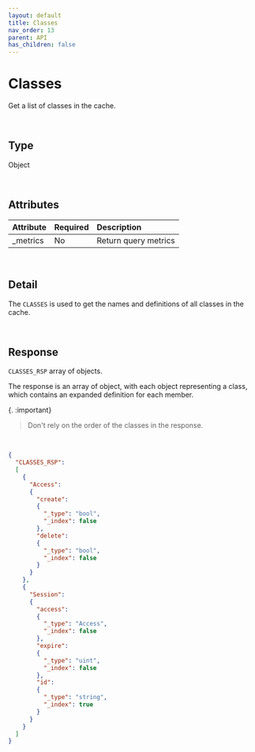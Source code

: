 ```yaml
---
layout: default
title: Classes
nav_order: 13
parent: API
has_children: false
---
```


# Classes
Get a list of classes in the cache.

<br/>

## Type
Object

<br/>


## Attributes

| Attribute | Required  | Description      |
|:-----     |:---       |:-------          |
| _metrics  | No        | Return query metrics |


<br/>


## Detail
The `CLASSES` is used to get the names and definitions of all classes in the cache.

<br/>


## Response
`CLASSES_RSP` array of objects.

The response is an array of object, with each object representing a class, which contains an expanded definition for each member.

{. :important}
> Don't rely on the order of the classes in the response.

<br/>

```json
{
  "CLASSES_RSP":
  [
    {
      "Access":
      {
        "create":
        {
          "_type": "bool",
          "_index": false
        },
        "delete":
        {
          "_type": "bool",
          "_index": false
        }
      }
    },
    {
      "Session":
      {
        "access":
        {
          "_type": "Access",
          "_index": false
        },
        "expire":
        {
          "_type": "uint",
          "_index": false
        },
        "id":
        {
          "_type": "string",
          "_index": true
        }
      }
    }
  ]
}
```